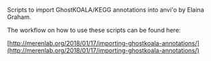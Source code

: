 Scripts to import GhostKOALA/KEGG annotations into anvi'o by Elaina Graham.

The workflow on how to use these scripts can be found here:

[http://merenlab.org/2018/01/17/importing-ghostkoala-annotations/](http://merenlab.org/2018/01/17/importing-ghostkoala-annotations/)
